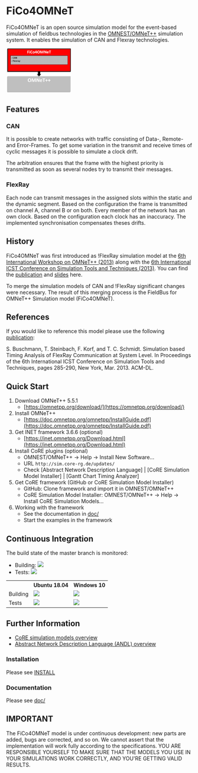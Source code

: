 # FiCo4OMNeT

FiCo4OMNeT is an open source simulation model for the event-based simulation of fieldbus technologies in the [OMNEST/OMNeT++](https://omnetpp.org/) simulation system. It enables the simulation of CAN and Flexray technologies.

<img src="/doc/images/fico4omnet.png" alt="FiCo4OMNeT Environment" width="35%">


## Features

### CAN
It is possible to create networks with traffic consisting of Data-, Remote- and Error-Frames. To get some variation in the transmit and receive times of cyclic messages it is possible to simulate a clock drift.

The arbitration ensures that the frame with the highest priority is transmitted as soon as several nodes try to transmit their messages.


### FlexRay
Each node can transmit messages in the assigned slots within the static and the dynamic segment. Based on the configuration the frame is transmitted on channel A, channel B or on both. Every member of the network has an own clock. Based on the configuration each clock has an inaccuracy. The implemented synchronisation compensates theses drifts.


## History
FiCo4OMNeT was first introduced as !FlexRay simulation model at the [6th International Workshop on OMNeT++ (2013)](http://www.omnet-workshop.org/2013/) along with the [6th International ICST Conference on Simulation Tools and Techniques (2013)](http://www.simutools.org/2013/). You can find the [publication](http://core.informatik.haw-hamburg.de/images/publications/papers/bsks-stafc-13a.pdf) and [slides](http://core.informatik.haw-hamburg.de/images/publications/papers/bsks-stafc-13b.pdf) here.

To merge the simulation models of CAN and !FlexRay significant changes were necessary. The result of this merging process is the FieldBus for OMNeT++ Simulation model (FiCo4OMNeT).


## References
If you would like to reference this model please use the following [publication](http://core.informatik.haw-hamburg.de/images/publications/papers/bsks-stafc-13a.pdf):

S. Buschmann, T. Steinbach, F. Korf, and T. C. Schmidt. Simulation based Timing Analysis of FlexRay Communication at System Level. In Proceedings of the 6th International ICST Conference on Simulation Tools and Techniques, pages 285-290, New York, Mar. 2013. ACM-DL.


## Quick Start
1. Download OMNeT++ 5.5.1
    * [https://omnetpp.org/download/](https://omnetpp.org/download/)
2. Install OMNeT++
    * [https://doc.omnetpp.org/omnetpp/InstallGuide.pdf](https://doc.omnetpp.org/omnetpp/InstallGuide.pdf)
3. Get INET framework 3.6.6 (optional)
    * [https://inet.omnetpp.org/Download.html](https://inet.omnetpp.org/Download.html)
4. Install CoRE plugins (optional)
    * OMNEST/OMNeT++ -> Help -> Install New Software...
    * URL `http://sim.core-rg.de/updates/`
    * Check [Abstract Network Description Language] | [CoRE Simulation Model Installer] | [Gantt Chart Timing Analyzer]
5. Get CoRE framework (GitHub or CoRE Simulation Model Installer)
    * GitHub: Clone framework and import it in OMNEST/OMNeT++
    * CoRE Simulation Model Installer: OMNEST/OMNeT++ -> Help -> Install CoRE Simulation Models...
6. Working with the framework
    * See the documentation in [doc/](/doc)
    * Start the examples in the framework
    

## Continuous Integration

The build state of the master branch is monitored:
* Building:
<a><img src="https://jenkins.core-rg.de/buildStatus/icon?job=FiCo4OMNeT/FiCo4OMNeT"></a>
* Tests:
<a><img src="https://jenkins.core-rg.de/buildStatus/icon?job=FiCo4OMNeT/FiCo4OMNeT_tests"></a>


<table>
  <tr>
    <th></th>
    <th>Ubuntu 18.04</th>
    <th>Windows 10</th>
  </tr>
  <tr>
    <td>Building</td>
    <td><img src="https://jenkins.core-rg.de/buildStatus/icon?job=FiCo4OMNeT/FiCo4OMNeT/Nodes=Ubuntu_18.04"></td>
    <td><img src="https://jenkins.core-rg.de/buildStatus/icon?job=FiCo4OMNeT/FiCo4OMNeT/Nodes=Windows_10"></td>
  </tr>
  <tr>
    <td>Tests</td>
    <td><img src="https://jenkins.core-rg.de/buildStatus/icon?job=FiCo4OMNeT/FiCo4OMNeT_tests/Nodes=Ubuntu_18.04"></td>
    <td><img src="https://jenkins.core-rg.de/buildStatus/icon?job=FiCo4OMNeT/FiCo4OMNeT_tests/Nodes=Windows_10"></td>
  </tr>
</table>


## Further Information
* [CoRE simulation models overview](https://core-researchgroup.de/projects/simulation.html)
* [Abstract Network Description Language (ANDL) overview](https://core-researchgroup.de/projects/simulation/abstract-network-description-language.html)

### Installation
Please see [INSTALL](/INSTALL)

### Documentation
Please see [doc/](/doc)

## IMPORTANT
The FiCo4OMNeT model is under continuous development: new parts are added, bugs are corrected, and so on. We cannot assert that the implementation will work fully according to the specifications. YOU ARE RESPONSIBLE YOURSELF TO MAKE SURE THAT THE MODELS YOU USE IN YOUR SIMULATIONS WORK CORRECTLY, AND YOU'RE GETTING VALID RESULTS.
